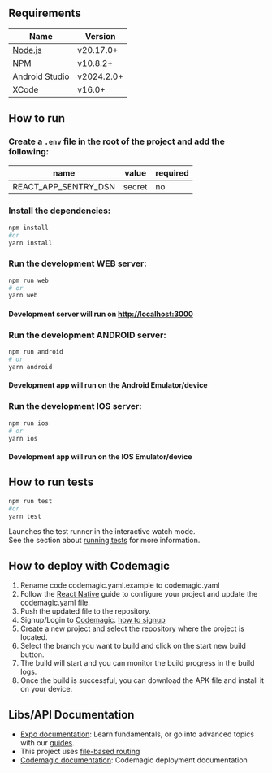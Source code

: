 ## Requirements

| Name                          | Version    |
|-------------------------------|------------|
| [Node.js](https://nodejs.org) | v20.17.0+  |
| NPM                           | v10.8.2+   |
| Android Studio                | v2024.2.0+ |
| XCode                         | v16.0+     |

## How to run

### Create a `.env` file in the root of the project and add the following:

| name                 | value  | required |
|----------------------|--------|----------|
| REACT_APP_SENTRY_DSN | secret | no       |

### Install the dependencies:

```bash
npm install
#or 
yarn install
```

### Run the development WEB server:

```bash
npm run web
# or
yarn web
```
#### Development server will run on [http://localhost:3000](http://localhost:3000)


### Run the development ANDROID server:

```bash
npm run android
# or
yarn android
```
#### Development app will run on the Android Emulator/device


### Run the development IOS server:

```bash
npm run ios
# or
yarn ios
```
#### Development app will run on the IOS Emulator/device

## How to run tests

```bash
npm run test
#or
yarn test
```

Launches the test runner in the interactive watch mode.\
See the section about [running tests](https://callstack.github.io/react-native-testing-library/docs/start/intro) for more
information.

## How to deploy with Codemagic
1. Rename code codemagic.yaml.example to codemagic.yaml
2. Follow the [React Native](https://docs.codemagic.io/yaml-quick-start/building-a-react-native-app/) guide to configure your project and update the codemagic.yaml file.
3. Push the updated file to the repository.
4. Signup/Login to [Codemagic](https://codemagic.io/). [how to signup](https://docs.codemagic.io/getting-started/signup/)
5. [Create](https://codemagic.io/apps) a new project and select the repository where the project is located.
6. Select the branch you want to build and click on the start new build button.
7. The build will start and you can monitor the build progress in the build logs.
8. Once the build is successful, you can download the APK file and install it on your device.
## Libs/API Documentation

- [Expo documentation](https://docs.expo.dev/): Learn fundamentals, or go into advanced topics with our [guides](https://docs.expo.dev/guides).
- This project uses [file-based routing](https://docs.expo.dev/router/introduction)
- [Codemagic documentation](https://docs.codemagic.io/yaml-quick-start/codemagic-sample-projects/): Codemagic deployment documentation


